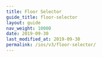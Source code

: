 ```yaml
---
title: Floor Selector
guide_title: floor-selector
layout: guide
nav_weight: 10000
date: 2019-09-30
last_modified_at: 2019-09-30
permalink: /ios/v3/floor-selector/
---
```

